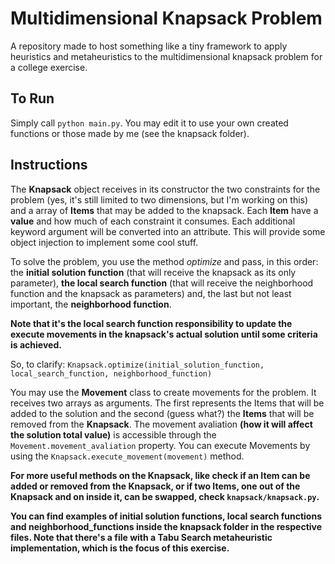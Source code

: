 Multidimensional Knapsack Problem
=================================

A repository made to host something like a tiny framework to apply heuristics and metaheuristics to the 
multidimensional knapsack problem for a college exercise.

To Run
------

Simply call `python main.py`. You may edit it to use your own created functions or those made by me
(see the knapsack folder).

Instructions
------------

The **Knapsack** object receives in its constructor the two constraints for the problem (yes, it's still 
limited to two dimensions, but I'm working on this) and a array of **Items** that may be added to the
knapsack. Each **Item** have a **value** and how much of each constraint it consumes. Each additional
keyword argument will be converted into an attribute. This will provide some object injection
to implement some cool stuff.

To solve the problem, you use the method *optimize* and pass, in this order: the **initial solution
function** (that will receive the knapsack as its only parameter), **the local search function** (that
will receive the neighborhood function and the knapsack as parameters) and, the last but not least
important, the **neighborhood function**. 

**Note that it's the local search function responsibility to update
the execute movements in the knapsack's actual solution until some criteria is achieved.**

So, to clarify: `Knapsack.optimize(initial_solution_function, local_search_function, neighborhood_function)`

You may use the **Movement** class to create movements for the problem. It receives two arrays as arguments.
The first represents the Items that will be added to the solution and the second (guess what?) the **Items**
that will be removed from the **Knapsack**. The movement avaliation **(how it will affect the solution total value)**
is accessible through the `Movement.movement_avaliation` property. You can execute Movements by using the 
`Knapsack.execute_movement(movement)` method.

**For more useful methods on the Knapsack, like check if an Item can be added or removed from the Knapsack,
or if two Items, one out of the Knapsack and on inside it, can be swapped, check `knapsack/knapsack.py`.**

**You can find examples of initial solution functions, local search functions and neighborhood_functions
inside the knapsack folder in the respective files. Note that there's a file with a Tabu Search metaheuristic
implementation, which is the focus of this exercise.**
